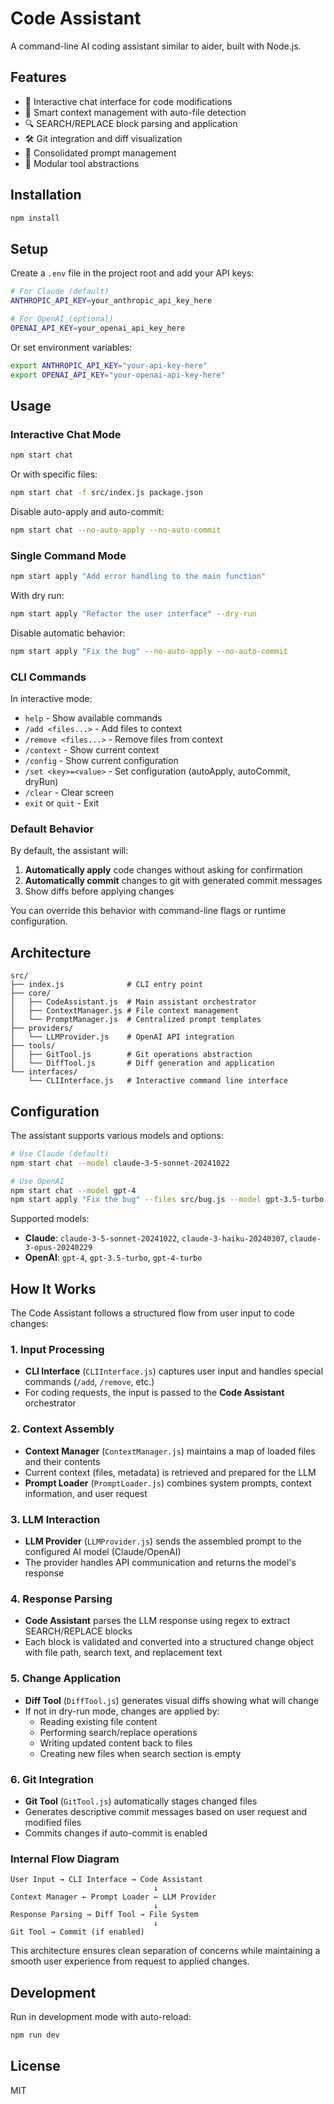 # Code Assistant

A command-line AI coding assistant similar to aider, built with Node.js.

## Features

- 🤖 Interactive chat interface for code modifications
- 📁 Smart context management with auto-file detection
- 🔍 SEARCH/REPLACE block parsing and application
- 🛠️ Git integration and diff visualization
- 🎯 Consolidated prompt management
- 🔧 Modular tool abstractions

## Installation

```bash
npm install
```

## Setup

Create a `.env` file in the project root and add your API keys:

```bash
# For Claude (default)
ANTHROPIC_API_KEY=your_anthropic_api_key_here

# For OpenAI (optional)
OPENAI_API_KEY=your_openai_api_key_here
```

Or set environment variables:

```bash
export ANTHROPIC_API_KEY="your-api-key-here"
export OPENAI_API_KEY="your-openai-api-key-here"
```

## Usage

### Interactive Chat Mode

```bash
npm start chat
```

Or with specific files:

```bash
npm start chat -f src/index.js package.json
```

Disable auto-apply and auto-commit:

```bash
npm start chat --no-auto-apply --no-auto-commit
```

### Single Command Mode

```bash
npm start apply "Add error handling to the main function"
```

With dry run:

```bash
npm start apply "Refactor the user interface" --dry-run
```

Disable automatic behavior:

```bash
npm start apply "Fix the bug" --no-auto-apply --no-auto-commit
```

### CLI Commands

In interactive mode:

- `help` - Show available commands
- `/add <files...>` - Add files to context
- `/remove <files...>` - Remove files from context
- `/context` - Show current context
- `/config` - Show current configuration
- `/set <key>=<value>` - Set configuration (autoApply, autoCommit, dryRun)
- `/clear` - Clear screen
- `exit` or `quit` - Exit

### Default Behavior

By default, the assistant will:
1. **Automatically apply** code changes without asking for confirmation
2. **Automatically commit** changes to git with generated commit messages
3. Show diffs before applying changes

You can override this behavior with command-line flags or runtime configuration.

## Architecture

```
src/
├── index.js              # CLI entry point
├── core/
│   ├── CodeAssistant.js  # Main assistant orchestrator
│   ├── ContextManager.js # File context management
│   └── PromptManager.js  # Centralized prompt templates
├── providers/
│   └── LLMProvider.js    # OpenAI API integration
├── tools/
│   ├── GitTool.js        # Git operations abstraction
│   └── DiffTool.js       # Diff generation and application
└── interfaces/
    └── CLIInterface.js   # Interactive command line interface
```

## Configuration

The assistant supports various models and options:

```bash
# Use Claude (default)
npm start chat --model claude-3-5-sonnet-20241022

# Use OpenAI
npm start chat --model gpt-4
npm start apply "Fix the bug" --files src/bug.js --model gpt-3.5-turbo
```

Supported models:
- **Claude**: `claude-3-5-sonnet-20241022`, `claude-3-haiku-20240307`, `claude-3-opus-20240229`
- **OpenAI**: `gpt-4`, `gpt-3.5-turbo`, `gpt-4-turbo`

## How It Works

The Code Assistant follows a structured flow from user input to code changes:

### 1. Input Processing
- **CLI Interface** (`CLIInterface.js`) captures user input and handles special commands (`/add`, `/remove`, etc.)
- For coding requests, the input is passed to the **Code Assistant** orchestrator

### 2. Context Assembly
- **Context Manager** (`ContextManager.js`) maintains a map of loaded files and their contents
- Current context (files, metadata) is retrieved and prepared for the LLM
- **Prompt Loader** (`PromptLoader.js`) combines system prompts, context information, and user request

### 3. LLM Interaction
- **LLM Provider** (`LLMProvider.js`) sends the assembled prompt to the configured AI model (Claude/OpenAI)
- The provider handles API communication and returns the model's response

### 4. Response Parsing
- **Code Assistant** parses the LLM response using regex to extract SEARCH/REPLACE blocks
- Each block is validated and converted into a structured change object with file path, search text, and replacement text

### 5. Change Application
- **Diff Tool** (`DiffTool.js`) generates visual diffs showing what will change
- If not in dry-run mode, changes are applied by:
  - Reading existing file content
  - Performing search/replace operations
  - Writing updated content back to files
  - Creating new files when search section is empty

### 6. Git Integration
- **Git Tool** (`GitTool.js`) automatically stages changed files
- Generates descriptive commit messages based on user request and modified files
- Commits changes if auto-commit is enabled

### Internal Flow Diagram
```
User Input → CLI Interface → Code Assistant
                                ↓
Context Manager ← Prompt Loader ← LLM Provider
                                ↓
Response Parsing → Diff Tool → File System
                                ↓
Git Tool → Commit (if enabled)
```

This architecture ensures clean separation of concerns while maintaining a smooth user experience from request to applied changes.

## Development

Run in development mode with auto-reload:

```bash
npm run dev
```

## License

MIT

